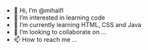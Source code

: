- 👋 Hi, I’m @mihaifl
- 👀 I’m interested in learning code
- 🌱 I’m currently learning HTML, CSS and Java
- 💞️ I’m looking to collaborate on ...
- 📫 How to reach me ...

<!---
mihaifl/mihaifl is a ✨ special ✨ repository because its `README.md` (this file) appears on your GitHub profile.
You can click the Preview link to take a look at your changes.
--->
